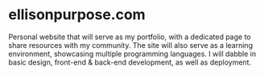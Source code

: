 # ellisonpurpose.com
Personal website that will serve as my portfolio, with a dedicated page to share resources with my community. The site will also serve as a learning environment, showcasing multiple programming languages. I will dabble in basic design, front-end & back-end development, as well as deployment.

